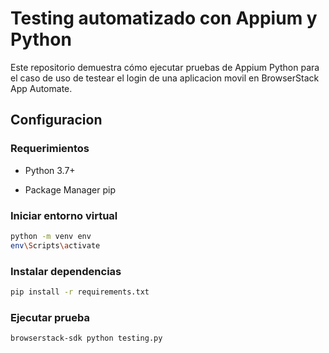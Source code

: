 # Testing automatizado con Appium y Python

Este repositorio demuestra cómo ejecutar pruebas de Appium Python para el caso de uso de testear el login de una aplicacion movil en BrowserStack App Automate.

## Configuracion

### Requerimientos

- Python 3.7+

- Package Manager pip

### Iniciar entorno virtual

  ```sh
  python -m venv env
  env\Scripts\activate
  ```

### Instalar dependencias

  ```sh
  pip install -r requirements.txt
  ```

### Ejecutar prueba

  ```sh
  browserstack-sdk python testing.py
  ```